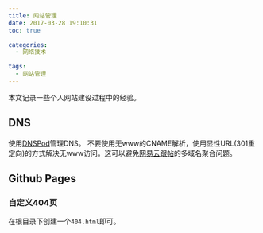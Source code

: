 ```yaml
---
title: 网站管理
date: 2017-03-28 19:10:31
toc: true

categories:
  - 网络技术

tags:
  - 网站管理
---
```


本文记录一些个人网站建设过程中的经验。

<!--more-->

## DNS
使用[DNSPod](https://www.dnspod.cn)管理DNS。
不要使用无www的CNAME解析，使用显性URL(301重定向)的方式解决无www访问。这可以避免[网易云跟帖](https://gentie.163.com/)的多域名聚合问题。

## Github Pages

### 自定义404页
在根目录下创建一个`404.html`即可。

